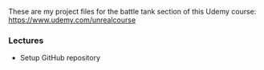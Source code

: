 These are my project files for the battle tank section of this Udemy course: https://www.udemy.com/unrealcourse

### Lectures ###

+ Setup GitHub repository

